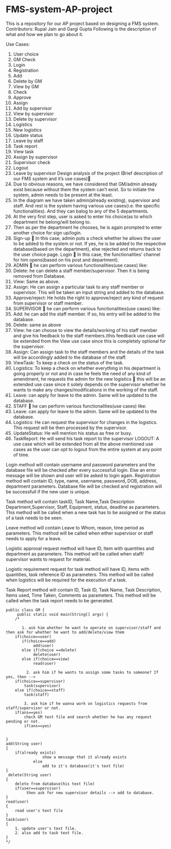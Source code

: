 # FMS-system-AP-project
This is a repository for our AP project based on designing a FMS system.
Contributors: Rupal Jain and Gargi Gupta
Following is the description of what and how we plan to go about it.

Use Cases:
1. User choice
2. GM Check
3. Login
4. Registration
5. Add
6. Delete by GM
7. View by GM
8. Check
9. Approve
10. Assign
11. Add by supervisor
12. View by supervisor
13. Delete by supervisor
14. Logistics
15. New logistics
16. Update status
17. Leave by staff
18. Task report
19. View task
20. Assign by supervisor
21. Supervisor check
22. Logout
23. Leave by supervisor
Design analysis of the project (Brief description of our FMS system and it’s use cases)
1. Due to obvious reasons, we have considered that GM/admin already exist because without
them the system can’t exist. So to initiate the system, admin needs to be present at the least.
2. In the diagram we have taken admin(already existing), supervisor and staff. And rest is the
system having various use cases(i.e. the specific functionalities). And they can balog to any of
the 5 departments.
3. At the very first step, user is asked to enter his choice(as to which department he belong/will
belong to.
4. Then as per the department he chooses, he is again prompted to enter another choice for sign
up/login.
5. Sign-up  In this case, admin puts a check whether he allows the user to be added to the
system or not. If yes, he is be added to the respective database(based on the department), else
rejected and returns back to the user choice page.
Login  In this case, the functionalities’ channel for him opens(based on his post and
department).
6. ADMIN  he can perform various functionalities(use cases) like:
1. Delete: he can delete a staff member/supervisor. Then it is being removed from Database.
2. View: Same as above.
3. Assign: He can assign a particular task to any staff member or supervisor. This will be taken an input string and added to the database.
4. Approve/reject: He holds the right to approve/reject any kind of request from supervisor or staff member.
7. SUPERVISOR  he can perform various functionalities(use cases) like:
1. Add: he can add the staff member. If so, his entry will be added to the database.
2. Delete: same as above
3. View: he can choose to view the details/working of his staff member and give his feedback to the staff members.(this feedback use case will be extended from the View use case since this is completely optional for the supervisor.
4. Assign: Can assign task to the staff members and the details of the task will be accordingly added to the database of the staff.
5. ViewTask: To keep a check on the status of the task.
6. Logistics: To keep a check on whether everything in his department is going properly or not and in case he feels the need of any kind of amendment, he requests the admin for the new logistics  this will be an extended use case since it solely depends on the supervisor whether he wants to make any changes/modifications in the working of the staff.
7. Leave: can apply for leave to the admin. Same will be updated to the database.
8. STAFF  he can perform various functionalities(use cases) like:
1. Leave: can apply for leave to the admin. Same will be updated to the database.
2. Logistics: He can request the supervisor for changes in the logistics. This request will be then processed by the supervisor.
3. UpdateStatus: He will mention his status as free or busy.
4. TaskReport: He will send his task report to the supervisor
LOGOUT: A use case which will be extended from all the above mentioned use cases as the user can opt to logout from the entire system at any point of time.

Login method will contain username and password parameters and the database file will be checked after every successfull login. Else an error message will be shown and user will be asked to login again.
Registration method will contain ID, type, name, username, password, DOB, address, department parameters. Database file will be checked and registration will be successfull if the new user is unique.

Task method will contain taskID, Task Name,Task Description Department,Supervisor, Staff, Equipment, status, deadline as parameters. This method will be called when a new task has to be assigned or the status of a task needs to be seen.

Leave method will contain Leave to Whom, reason, time period as parameters. This method will be called when either supervisor or staff needs to apply for a leave.

Logistic approval request method will have ID, Item with quantities and department as parameters. This method will be called when staff/ supervisor wants to request for material.

Logistic requirement request for task method will have ID, items with quantities, task reference ID as parameters. This method will be called when logistics will be required for the execution of a task.

Task Report method will contain ID, Task ID, Task Name, Task Description, Items used, Time Taken, Comments as parameters. This method will be called when the task report needs to be generated.


    public class GM {
         public static void main(String[] args) {
        /*
           
           1. ask him whether he want to operate on supervisor/staff and then ask for whether he want to add/delete/view them
        if(choice==user)
           if(choice==add)
                add(user)
           else if(choice ==delete)
                delete(user)
           else if(choice==view)
                read(user)
                
             2. ask him if he wants to assign some tasks to someone? If yes, then -->
        if(choice==supervisor)
            task(supervisor)
        else if(choice==staff)
            task(staff)
            
            3. ask him if he wanna work on logistics requests from staff/supervisor or not.
        if(ans==yes)
            check GM text file and search whether he has any request pending or not.
            if(ans==yes)
            
            
    }
    add(String user)
    {
        if(already exists)
                    show a message that it already exists
                else
                    add to it's database(it's text file)
    }
     delete(String user)
    {
        delete from database(his text file)
        if(user==supervisor)
             then ask for new supervisor details --> add to database.
    }
    read(user)
    {
        read user's text file
    }
    task(user)
    {
        1. update user's text file.
        2. also add to task text file.
    }
    */

